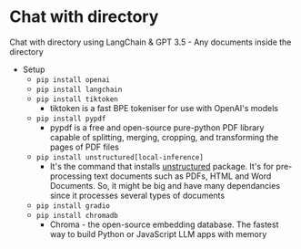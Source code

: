 # Chat with directory

Chat with directory using LangChain &amp; GPT 3.5 - Any documents inside the directory

* Setup
    * ```pip install openai```
    * ```pip install langchain```
    * ```pip install tiktoken```
        * tiktoken is a fast BPE tokeniser for use with OpenAI's models
    * ```pip install pypdf```
        * pypdf is a free and open-source pure-python PDF library capable of splitting, merging, cropping, and transforming the pages of PDF files
    * ```pip install unstructured[local-inference]```
        * It's the command that installs [unstructured](https://pypi.org/project/unstructured/) package. It's for pre-processing text documents such as PDFs, HTML and Word Documents. So, it might be big and have many dependancies since it processes several types of documents
    * ```pip install gradio```
    * ```pip install chromadb```
        * Chroma - the open-source embedding database. The fastest way to build Python or JavaScript LLM apps with memory 